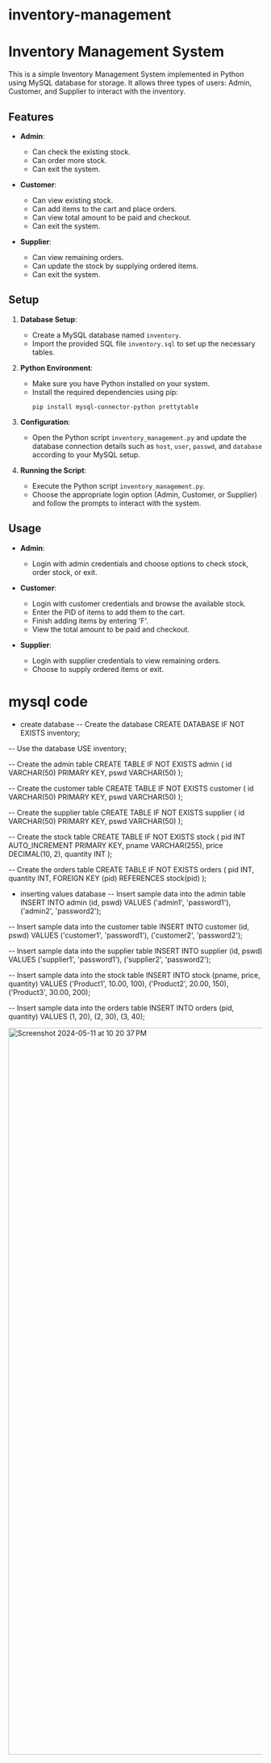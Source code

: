 # inventory-management

# Inventory Management System

This is a simple Inventory Management System implemented in Python using MySQL database for storage. It allows three types of users: Admin, Customer, and Supplier to interact with the inventory.

## Features

- **Admin**:
  - Can check the existing stock.
  - Can order more stock.
  - Can exit the system.
  
- **Customer**:
  - Can view existing stock.
  - Can add items to the cart and place orders.
  - Can view total amount to be paid and checkout.
  - Can exit the system.
  
- **Supplier**:
  - Can view remaining orders.
  - Can update the stock by supplying ordered items.
  - Can exit the system.
  
## Setup

1. **Database Setup**:
   - Create a MySQL database named `inventory`.
   - Import the provided SQL file `inventory.sql` to set up the necessary tables.

2. **Python Environment**:
   - Make sure you have Python installed on your system.
   - Install the required dependencies using pip:
     ```
     pip install mysql-connector-python prettytable
     ```

3. **Configuration**:
   - Open the Python script `inventory_management.py` and update the database connection details such as `host`, `user`, `passwd`, and `database` according to your MySQL setup.

4. **Running the Script**:
   - Execute the Python script `inventory_management.py`.
   - Choose the appropriate login option (Admin, Customer, or Supplier) and follow the prompts to interact with the system.

## Usage

- **Admin**: 
  - Login with admin credentials and choose options to check stock, order stock, or exit.

- **Customer**:
  - Login with customer credentials and browse the available stock.
  - Enter the PID of items to add them to the cart.
  - Finish adding items by entering 'F'.
  - View the total amount to be paid and checkout.

- **Supplier**:
  - Login with supplier credentials to view remaining orders.
  - Choose to supply ordered items or exit.
 
# mysql code

- create database
-- Create the database
CREATE DATABASE IF NOT EXISTS inventory;

-- Use the database
USE inventory;

-- Create the admin table
CREATE TABLE IF NOT EXISTS admin (
    id VARCHAR(50) PRIMARY KEY,
    pswd VARCHAR(50)
);

-- Create the customer table
CREATE TABLE IF NOT EXISTS customer (
    id VARCHAR(50) PRIMARY KEY,
    pswd VARCHAR(50)
);

-- Create the supplier table
CREATE TABLE IF NOT EXISTS supplier (
    id VARCHAR(50) PRIMARY KEY,
    pswd VARCHAR(50)
);

-- Create the stock table
CREATE TABLE IF NOT EXISTS stock (
    pid INT AUTO_INCREMENT PRIMARY KEY,
    pname VARCHAR(255),
    price DECIMAL(10, 2),
    quantity INT
);

-- Create the orders table
CREATE TABLE IF NOT EXISTS orders (
    pid INT,
    quantity INT,
    FOREIGN KEY (pid) REFERENCES stock(pid)
);
- inserting values database
  -- Insert sample data into the admin table
INSERT INTO admin (id, pswd) VALUES ('admin1', 'password1'), ('admin2', 'password2');

-- Insert sample data into the customer table
INSERT INTO customer (id, pswd) VALUES ('customer1', 'password1'), ('customer2', 'password2');

-- Insert sample data into the supplier table
INSERT INTO supplier (id, pswd) VALUES ('supplier1', 'password1'), ('supplier2', 'password2');

-- Insert sample data into the stock table
INSERT INTO stock (pname, price, quantity) VALUES 
('Product1', 10.00, 100),
('Product2', 20.00, 150),
('Product3', 30.00, 200);

-- Insert sample data into the orders table
INSERT INTO orders (pid, quantity) VALUES 
(1, 20),
(2, 30),
(3, 40);



<img width="1440" alt="Screenshot 2024-05-11 at 10 20 37 PM" src="https://github.com/chintalapudipiyush/inventory-management/assets/146371407/5afdc0ec-64bd-49cf-9033-8b737cc9bee5">

